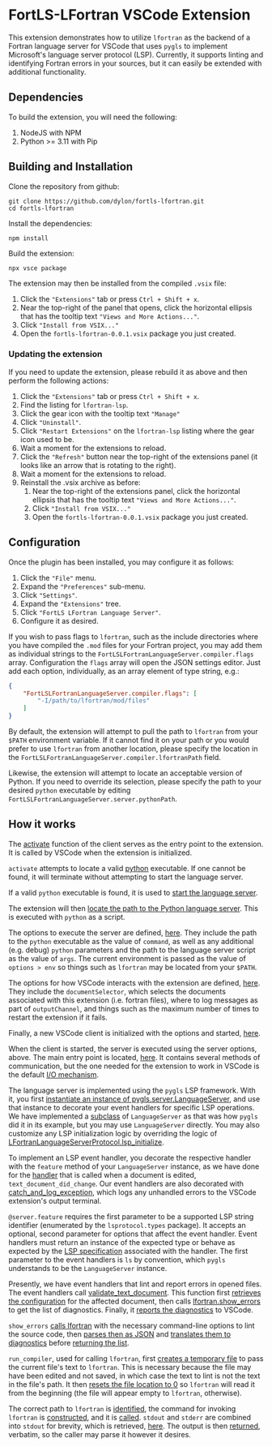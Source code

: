 # FortLS-LFortran VSCode Extension

This extension demonstrates how to utilize `lfortran` as the backend of a
Fortran language server for VSCode that uses `pygls` to implement Microsoft's
language server protocol (LSP). Currently, it supports linting and identifying
Fortran errors in your sources, but it can easily be extended with additional
functionality.

## Dependencies

To build the extension, you will need the following:
1. NodeJS with NPM
2. Python >= 3.11 with Pip

## Building and Installation

Clone the repository from github:

```shell
git clone https://github.com/dylon/fortls-lfortran.git
cd fortls-lfortran
```

Install the dependencies:

```shell
npm install
```

Build the extension:

```shell
npx vsce package
```

The extension may then be installed from the compiled `.vsix` file:
1. Click the `"Extensions"` tab or press `Ctrl + Shift + x`.
2. Near the top-right of the panel that opens, click the horizontal ellipsis
   that has the tooltip text `"Views and More Actions..."`.
3. Click `"Install from VSIX..."`
4. Open the `fortls-lfortran-0.0.1.vsix` package you just created.

### Updating the extension

If you need to update the extension, please rebuild it as above and then perform
the following actions:
1. Click the `"Extensions"` tab or press `Ctrl + Shift + x`.
2. Find the listing for `lfortran-lsp`.
3. Click the gear icon with the tooltip text `"Manage"`
4. Click `"Uninstall"`.
5. Click `"Restart Extensions"` on the `lfortran-lsp` listing where the gear
   icon used to be.
6. Wait a moment for the extensions to reload.
7. Click the `"Refresh"` button near the top-right of the extensions panel (it
   looks like an arrow that is rotating to the right).
8. Wait a moment for the extensions to reload.
9. Reinstall the .vsix archive as before:
   1. Near the top-right of the extensions panel, click the horizontal ellipsis
      that has the tooltip text `"Views and More Actions..."`.
   2. Click `"Install from VSIX..."`
   3. Open the `fortls-lfortran-0.0.1.vsix` package you just created.

## Configuration

Once the plugin has been installed, you may configure it as follows:
1. Click the `"File"` menu.
2. Expand the `"Preferences"` sub-menu.
3. Click `"Settings"`.
4. Expand the `"Extensions"` tree.
5. Click `"FortLS LFortran Language Server"`.
6. Configure it as desired.

If you wish to pass flags to `lfortran`, such as the include directories where
you have compiled the `.mod` files for your Fortran project, you may add them as
individual strings to the `FortLSLFortranLanguageServer.compiler.flags` array.
Configuration the `flags` array will open the JSON settings editor. Just add
each option, individually, as an array element of type string, e.g.:

```json
{
    "FortLSLFortranLanguageServer.compiler.flags": [
        "-I/path/to/lfortran/mod/files"
    ]
}
```

By default, the extension will attempt to pull the path to `lfortran` from your
`$PATH` environment variable. If it cannot find it on your path or you would
prefer to use `lfortran` from another location, please specify the location in
the `FortLSLFortranLanguageServer.compiler.lfortranPath` field.

Likewise, the extension will attempt to locate an acceptable version of Python.
If you need to override its selection, please specify the path to your desired
`python` executable by editing `FortLSLFortranLanguageServer.server.pythonPath`.

## How it works

The
[activate](https://github.com/dylon/fortls-lfortran/blob/90e35ad5617d3c4baf3ed193a9416a5c4369954e/client/src/extension.ts#L69)
function of the client serves as the entry point to the extension. It is called by VSCode when the extension is initialized.

`activate` attempts to locate a valid
[python](https://github.com/dylon/fortls-lfortran/blob/90e35ad5617d3c4baf3ed193a9416a5c4369954e/client/src/extension.ts#L76-L81)
executable. If one cannot be found, it will terminate without attempting to
start the language server.

If a valid `python` executable is found, it is used to [start the language
server](https://github.com/dylon/fortls-lfortran/blob/90e35ad5617d3c4baf3ed193a9416a5c4369954e/client/src/extension.ts#L91).

The extension will then [locate the path to the Python language
server](https://github.com/dylon/fortls-lfortran/blob/90e35ad5617d3c4baf3ed193a9416a5c4369954e/client/src/extension.ts#L118).
This is executed with `python` as a script.

The options to execute the server are defined,
[here](https://github.com/dylon/fortls-lfortran/blob/90e35ad5617d3c4baf3ed193a9416a5c4369954e/client/src/extension.ts#L132-L138).
They include the path to the `python` executable as the value of `command`, as
well as any additional (e.g. debug) `python` parameters and the path to the
language server script as the value of `args`. The current environment is passed
as the value of `options > env` so things such as `lfortran` may be located from
your `$PATH`.

The options for how VSCode interacts with the extension are defined,
[here](https://github.com/dylon/fortls-lfortran/blob/90e35ad5617d3c4baf3ed193a9416a5c4369954e/client/src/extension.ts#L140-L151).
They include the `documentSelector`, which selects the documents associated with
this extension (i.e. fortran files), where to log messages as part of
`outputChannel`, and things such as the maximum number of times to restart the
extension if it fails.

Finally, a new VSCode client is initialized with the options and started,
[here](https://github.com/dylon/fortls-lfortran/blob/90e35ad5617d3c4baf3ed193a9416a5c4369954e/client/src/extension.ts#L153-L158).

When the client is started, the server is executed using the server options,
above. The main entry point is located,
[here](https://github.com/dylon/fortls-lfortran/blob/90e35ad5617d3c4baf3ed193a9416a5c4369954e/server/src/lflsp/lfortran_language_server.py#L148-L162).
It contains several methods of communication, but the one needed for the
extension to work in VSCode is the default [I/O
mechanism](https://github.com/dylon/fortls-lfortran/blob/90e35ad5617d3c4baf3ed193a9416a5c4369954e/server/src/lflsp/lfortran_language_server.py#L158).

The language server is implemented using the `pygls` LSP framework. With it, you
first [instantiate an instance of
pygls.server.LanguageServer](https://github.com/dylon/fortls-lfortran/blob/90e35ad5617d3c4baf3ed193a9416a5c4369954e/server/src/lflsp/lfortran_language_server.py#L65-L69),
and use that instance to decorate your event handlers for specific LSP
operations. We have implemented a
[subclass](https://github.com/dylon/fortls-lfortran/blob/90e35ad5617d3c4baf3ed193a9416a5c4369954e/server/src/lflsp/lfortran_language_server.py#L56-L62)
of `LanguageServer` as that was how `pygls` did it in its example, but you may
use `LanguageServer` directly. You may also customize any LSP initialization
logic by overriding the logic of
[LFortranLanguageServerProtocol.lsp_initialize](https://github.com/dylon/fortls-lfortran/blob/90e35ad5617d3c4baf3ed193a9416a5c4369954e/server/src/lflsp/lfortran_language_server.py#L49-L53).

To implement an LSP event handler, you decorate the respective handler with the
`feature` method of your `LanguageServer` instance, as we have done for the
[handler](https://github.com/dylon/fortls-lfortran/blob/90e35ad5617d3c4baf3ed193a9416a5c4369954e/server/src/lflsp/lfortran_language_server.py#L111-L118)
that is called when a document is edited, `text_document_did_change`. Our event
handlers are also decorated with
[catch_and_log_exception](https://github.com/dylon/fortls-lfortran/blob/90e35ad5617d3c4baf3ed193a9416a5c4369954e/server/src/lflsp/lfortran_language_server.py#L33-L42),
which logs any unhandled errors to the VSCode extension's output terminal.


`@server.feature` requires the first parameter to be a supported LSP string
identifier (enumerated by the `lsprotocol.types` package). It accepts an
optional, second parameter for options that affect the event handler. Event
handlers must return an instance of the expected type or behave as expected by
the [LSP
specification](https://microsoft.github.io/language-server-protocol/specifications/lsp/3.17/specification/)
associated with the handler. The first parameter to the event handlers is `ls`
by convention, which `pygls` understands to be the `LanguageServer` instance.

Presently, we have event handlers that lint and report errors in opened files.
The event handlers call
[validate_text_document](https://github.com/dylon/fortls-lfortran/blob/90e35ad5617d3c4baf3ed193a9416a5c4369954e/server/src/lflsp/lfortran_language_server.py#L77-L87).
This function first [retrieves the
configuration](https://github.com/dylon/fortls-lfortran/blob/90e35ad5617d3c4baf3ed193a9416a5c4369954e/server/src/lflsp/lfortran_language_server.py#L80-L85)
for the affected document, then calls
[lfortran.show_errors](https://github.com/dylon/fortls-lfortran/blob/90e35ad5617d3c4baf3ed193a9416a5c4369954e/server/src/lflsp/lfortran_language_server.py#L86)
to get the list of diagnostics. Finally, it [reports the
diagnostics](https://github.com/dylon/fortls-lfortran/blob/90e35ad5617d3c4baf3ed193a9416a5c4369954e/server/src/lflsp/lfortran_language_server.py#L87)
to VSCode.

`show_errors` [calls
lfortran](https://github.com/dylon/fortls-lfortran/blob/90e35ad5617d3c4baf3ed193a9416a5c4369954e/server/src/lflsp/lfortran_accessor.py#L267-L274)
with the necessary command-line options to lint the source code, then [parses
then as
JSON](https://github.com/dylon/fortls-lfortran/blob/90e35ad5617d3c4baf3ed193a9416a5c4369954e/server/src/lflsp/lfortran_accessor.py#L282)
and [translates them to
diagnostics](https://github.com/dylon/fortls-lfortran/blob/90e35ad5617d3c4baf3ed193a9416a5c4369954e/server/src/lflsp/lfortran_accessor.py#L287-L307)
before [returning the
list](https://github.com/dylon/fortls-lfortran/blob/90e35ad5617d3c4baf3ed193a9416a5c4369954e/server/src/lflsp/lfortran_accessor.py#L309).

`run_compiler`, used for calling `lfortran`, first [creates a temporary
file](https://github.com/dylon/fortls-lfortran/blob/90e35ad5617d3c4baf3ed193a9416a5c4369954e/server/src/lflsp/lfortran_accessor.py#L90)
to pass the current file's text to `lfortran`. This is necessary because the
file may have been edited and not saved, in which case the text to lint is not
the text in the file's path. It then [resets the file location to
0](https://github.com/dylon/fortls-lfortran/blob/90e35ad5617d3c4baf3ed193a9416a5c4369954e/server/src/lflsp/lfortran_accessor.py#L95)
so `lfortran` will read it from the beginning (the file will appear empty to `lfortran`, otherwise).

The correct path to `lfortran` is
[identified](https://github.com/dylon/fortls-lfortran/blob/90e35ad5617d3c4baf3ed193a9416a5c4369954e/server/src/lflsp/lfortran_accessor.py#L97-L107),
the command for invoking `lfortran` is
[constructed](https://github.com/dylon/fortls-lfortran/blob/90e35ad5617d3c4baf3ed193a9416a5c4369954e/server/src/lflsp/lfortran_accessor.py#L109-L110),
and it is
[called](https://github.com/dylon/fortls-lfortran/blob/90e35ad5617d3c4baf3ed193a9416a5c4369954e/server/src/lflsp/lfortran_accessor.py#L112-L116).
`stdout` and `stderr` are combined into `stdout` for brevity, which is
retrieved,
[here](https://github.com/dylon/fortls-lfortran/blob/90e35ad5617d3c4baf3ed193a9416a5c4369954e/server/src/lflsp/lfortran_accessor.py#L117).
The output is then
[returned](https://github.com/dylon/fortls-lfortran/blob/90e35ad5617d3c4baf3ed193a9416a5c4369954e/server/src/lflsp/lfortran_accessor.py#L121),
verbatim, so the caller may parse it however it desires.
